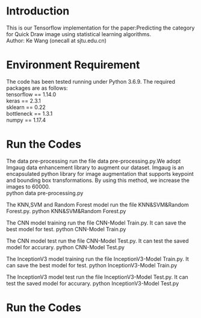 # Introduction
This is our Tensorflow implementation for the paper:Predicting the category for Quick Draw image using statistical learning algorithms.   
Author: Ke Wang (onecall at sjtu.edu.cn)  


# Environment Requirement
The code has been tested running under Python 3.6.9. The required packages are as follows:  
tensorflow == 1.14.0  
keras == 2.3.1  
sklearn == 0.22  
bottleneck == 1.3.1  
numpy == 1.17.4  

# Run the Codes
The data pre-processing run the file data pre-processing.py.We adopt Imgaug data enhancement library to augment our dataset. Imgaug is an encapsulated python library for image augmentation that supports keypoint and bounding box transformations. By using this method, we increase the images to 60000.  
    python data pre-processing.py  
    
The KNN,SVM and Random Forest model run the file KNN&SVM&Random Forest.py. 
    python KNN&SVM&Random Forest.py  
    
The CNN model training run the file CNN-Model Train.py. It can save the best model for test.
    python CNN-Model Train.py  
    
The CNN model test run the file CNN-Model Test.py. It can test the saved model for accurary.
    python CNN-Model Test.py  
    
The InceptionV3 model training run the file InceptionV3-Model Train.py. It can save the best model for test. 
    python InceptionV3-Model Train.py  
    
The InceptionV3 model test run the file InceptionV3-Model Test.py. It can test the saved model for accurary.
    python InceptionV3-Model Test.py  
    
# Run the Codes

